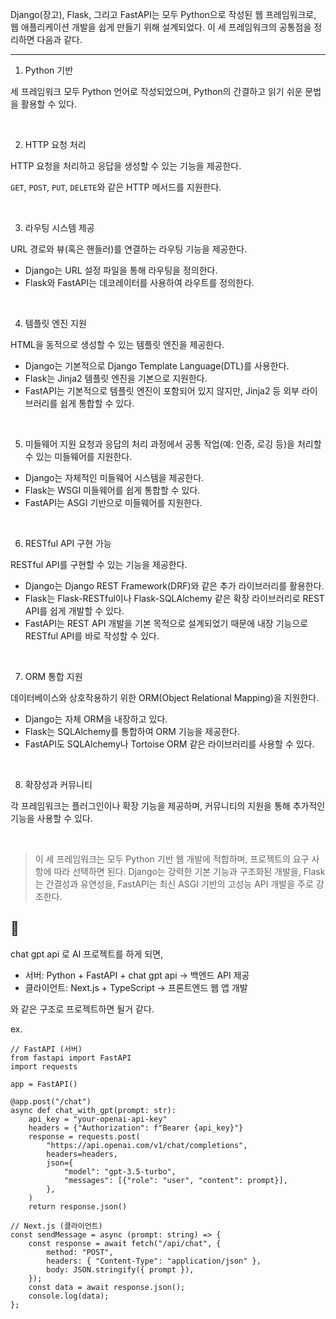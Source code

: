Django(장고), Flask, 그리고 FastAPI는 모두 Python으로 작성된 웹 프레임워크로, 웹 애플리케이션 개발을 쉽게 만들기 위해 설계되었다. 이 세 프레임워크의 공통점을 정리하면 다음과 같다.

---

1. Python 기반

세 프레임워크 모두 Python 언어로 작성되었으며, Python의 간결하고 읽기 쉬운 문법을 활용할 수 있다.

</br>

2. HTTP 요청 처리

HTTP 요청을 처리하고 응답을 생성할 수 있는 기능을 제공한다.

`GET`, `POST`, `PUT`, `DELETE`와 같은 HTTP 메서드를 지원한다.

</br>

3. 라우팅 시스템 제공

URL 경로와 뷰(혹은 핸들러)를 연결하는 라우팅 기능을 제공한다.

* Django는 URL 설정 파일을 통해 라우팅을 정의한다.
* Flask와 FastAPI는 데코레이터를 사용하여 라우트를 정의한다.

</br>

4. 템플릿 엔진 지원

HTML을 동적으로 생성할 수 있는 템플릿 엔진을 제공한다.
* Django는 기본적으로 Django Template Language(DTL)를 사용한다.
* Flask는 Jinja2 템플릿 엔진을 기본으로 지원한다.
* FastAPI는 기본적으로 템플릿 엔진이 포함되어 있지 않지만, Jinja2 등 외부 라이브러리를 쉽게 통합할 수 있다.

</br>

5. 미들웨어 지원
요청과 응답의 처리 과정에서 공통 작업(예: 인증, 로깅 등)을 처리할 수 있는 미들웨어를 지원한다.
* Django는 자체적인 미들웨어 시스템을 제공한다.
* Flask는 WSGI 미들웨어를 쉽게 통합할 수 있다.
* FastAPI는 ASGI 기반으로 미들웨어를 지원한다.

</br>

6. RESTful API 구현 가능

RESTful API를 구현할 수 있는 기능을 제공한다.
* Django는 Django REST Framework(DRF)와 같은 추가 라이브러리를 활용한다.
* Flask는 Flask-RESTful이나 Flask-SQLAlchemy 같은 확장 라이브러리로 REST API를 쉽게 개발할 수 있다.
* FastAPI는 REST API 개발을 기본 목적으로 설계되었기 때문에 내장 기능으로 RESTful API를 바로 작성할 수 있다.

</br>

7. ORM 통합 지원

데이터베이스와 상호작용하기 위한 ORM(Object Relational Mapping)을 지원한다.
* Django는 자체 ORM을 내장하고 있다.
* Flask는 SQLAlchemy를 통합하여 ORM 기능을 제공한다.
* FastAPI도 SQLAlchemy나 Tortoise ORM 같은 라이브러리를 사용할 수 있다.

</br>

8. 확장성과 커뮤니티

각 프레임워크는 플러그인이나 확장 기능을 제공하며, 커뮤니티의 지원을 통해 추가적인 기능을 사용할 수 있다.

</br>

> 이 세 프레임워크는 모두 Python 기반 웹 개발에 적합하며, 프로젝트의 요구 사항에 따라 선택하면 된다. Django는 강력한 기본 기능과 구조화된 개발을, Flask는 간결성과 유연성을, FastAPI는 최신 ASGI 기반의 고성능 API 개발을 주로 강조한다.

## 🥸
chat gpt api 로 AI 프로젝트를 하게 되면, 

* 서버: Python + FastAPI + chat gpt api → 백엔드 API 제공
* 클라이언트: Next.js + TypeScript → 프론트엔드 웹 앱 개발

와 같은 구조로 프로젝트하면 될거 같다.

ex.
```
// FastAPI (서버)
from fastapi import FastAPI
import requests

app = FastAPI()

@app.post("/chat")
async def chat_with_gpt(prompt: str):
    api_key = "your-openai-api-key"
    headers = {"Authorization": f"Bearer {api_key}"}
    response = requests.post(
        "https://api.openai.com/v1/chat/completions",
        headers=headers,
        json={
            "model": "gpt-3.5-turbo",
            "messages": [{"role": "user", "content": prompt}],
        },
    )
    return response.json()
```

```
// Next.js (클라이언트)
const sendMessage = async (prompt: string) => {
    const response = await fetch("/api/chat", {
        method: "POST",
        headers: { "Content-Type": "application/json" },
        body: JSON.stringify({ prompt }),
    });
    const data = await response.json();
    console.log(data);
};
```